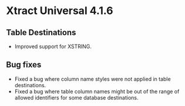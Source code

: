 # Xtract Universal 4.1.6

## Table Destinations
- Improved support for XSTRING.

## Bug fixes
- Fixed a bug where column name styles were not applied in table destinations.
- Fixed a bug where table column names might be out of the range of allowed identifiers for some database destinations.

